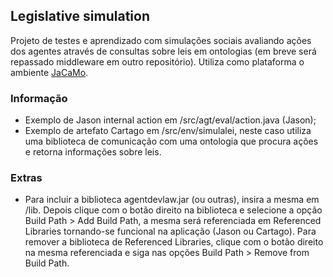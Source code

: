 ## Legislative simulation

Projeto de testes e aprendizado com simulações sociais avaliando ações dos agentes através de consultas sobre leis em ontologias (em breve será repassado middleware em outro repositório). Utiliza como plataforma o ambiente [JaCaMo](http://jacamo.sourceforge.net).


### Informação

- Exemplo de Jason internal action em /src/agt/eval/action.java (Jason);
- Exemplo de artefato Cartago em /src/env/simulalei, neste caso utiliza uma biblioteca de comunicação com uma ontologia que procura ações e retorna informações sobre leis. 

### Extras

- Para incluir a biblioteca agentdevlaw.jar (ou outras), insira a mesma em /lib. Depois clique com o botão direito na biblioteca e selecione a opção Build Path > Add Build Path, a mesma será referenciada em Referenced Libraries tornando-se funcional na aplicação (Jason ou Cartago). Para remover a biblioteca de Referenced Libraries, clique com o botão direito na mesma referenciada e siga nas opções Build Path > Remove from Build Path.
